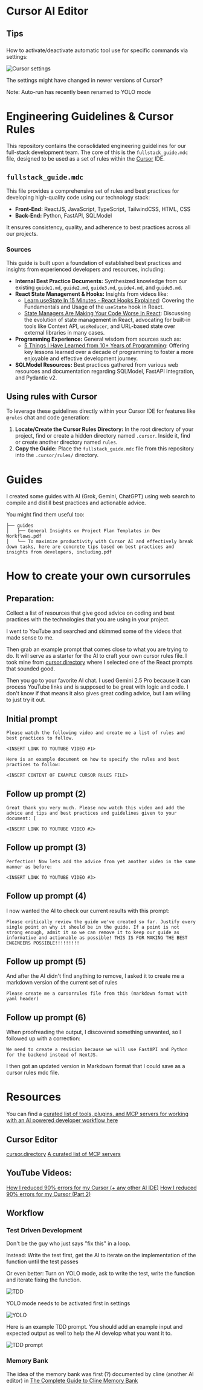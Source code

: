 # Cursor AI Editor 

## Tips

### 

How to activate/deactivate automatic tool use for specific commands via settings:

![Cursor settings](cursor-settings.png)

The settings might have changed in newer versions of Cursor?

Note: Auto-run has recently been renamed to YOLO mode


# Engineering Guidelines & Cursor Rules

This repository contains the consolidated engineering guidelines for our full-stack development team. The core of this is the `fullstack_guide.mdc` file, designed to be used as a set of rules within the [Cursor](https://cursor.sh/) IDE.

## `fullstack_guide.mdc`

This file provides a comprehensive set of rules and best practices for developing high-quality code using our technology stack:

* **Front-End:** ReactJS, JavaScript, TypeScript, TailwindCSS, HTML, CSS
* **Back-End:** Python, FastAPI, SQLModel

It ensures consistency, quality, and adherence to best practices across all our projects.

### Sources

This guide is built upon a foundation of established best practices and insights from experienced developers and resources, including:

* **Internal Best Practice Documents:** Synthesized knowledge from our existing `guide1.md`, `guide2.md`, `guide3.md`, `guide4.md`, and `guide5.md`.
* **React State Management & Hooks:** Insights from videos like:
    * [Learn useState In 15 Minutes - React Hooks Explained](https://www.youtube.com/watch?v=O6P86uwfdR0): Covering the Fundamentals and Usage of the `useState` hook in React.
    * [State Managers Are Making Your Code Worse In React](https://www.youtube.com/watch?v=VenLRGHx3D4): Discussing the evolution of state management in React, advocating for built-in tools like Context API, `useReducer`, and URL-based state over external libraries in many cases.
* **Programming Experience:** General wisdom from sources such as:
    * [5 Things I Have Learned from 10+ Years of Programming](https://www.youtube.com/watch?v=dQfqbL3GjYA): Offering key lessons learned over a decade of programming to foster a more enjoyable and effective development journey.
* **SQLModel Resources:** Best practices gathered from various web resources and documentation regarding SQLModel, FastAPI integration, and Pydantic v2.

## Using rules with Cursor

To leverage these guidelines directly within your Cursor IDE for features like `@rules` chat and code generation:

1.  **Locate/Create the Cursor Rules Directory:** In the root directory of your project, find or create a hidden directory named `.cursor`. Inside it, find or create another directory named `rules`.
2.  **Copy the Guide:** Place the `fullstack_guide.mdc` file from this repository into the `.cursor/rules/` directory.


# Guides

I created some guides with AI (Grok, Gemini, ChatGPT) using web search to compile and distill best practices and actionable advice.

You might find them useful too:

```
├── guides
│   ├── General Insights on Project Plan Templates in Dev Workflows.pdf
│   └── To maximize productivity with Cursor AI and effectively break down tasks, here are concrete tips based on best practices and insights from developers, including.pdf
```

# How to create your own cursorrules

## Preparation:

Collect a list of resources that give good advice on coding and best practices with the technologies that you are using in your project.

I went to YouTube and searched and skimmed some of the videos that made sense to me.

Then grab an example prompt that comes close to what you are trying to do. It will serve as a starter for the AI to craft your own cursor rules file. I took mine from [cursor.directory](https://cursor.directory/rules) where I selected one of the React prompts that sounded good.

Then you go to your favorite AI chat. I used Gemini 2.5 Pro because it can process YouTube links and is supposed to be great with logic and code. I don't know if that means it also gives great coding advice, but I am willing to just try it out.

## Initial prompt

```
Please watch the following video and create me a list of rules and best practices to follow.

<INSERT LINK TO YOUTUBE VIDEO #1>

Here is an example document on how to specify the rules and best practices to follow:

<INSERT CONTENT OF EXAMPLE CURSOR RULES FILE>
```

## Follow up prompt (2)

```
Great thank you very much. Please now watch this video and add the advice and tips and best practices and guidelines given to your document: [

<INSERT LINK TO YOUTUBE VIDEO #2>
```

## Follow up prompt (3)
```
Perfection! Now lets add the advice from yet another video in the same manner as before: 

<INSERT LINK TO YOUTUBE VIDEO #3>
```

## Follow up prompt (4)

I now wanted the AI to check our current results with this prompt:

```text
Please critically review the guide we've created so far. Justify every single point on why it should be in the guide. If a point is not strong enough, admit it so we can remove it to keep our guide as informative and actionable as possible! THIS IS FOR MAKING THE BEST ENGINEERS POSSIBLE!!!!!!!!!
```

## Follow up prompt (5)

And after the AI didn't find anything to remove, I asked it to create me a markdown version of the current set of rules
```
Please create me a cursorrules file from this (markdown format with yaml header)
```

## Follow up prompt (6)

When proofreading the output, I discovered something unwanted, so I followed up with a correction:

```
We need to create a revision because we will use FastAPI and Python for the backend instead of NextJS.
```

I then got an updated version in Markdown format that I could save as a cursor rules mdc file.

# Resources

You can find a [curated list of tools, plugins, and MCP servers for working with an AI powered developer workflow here](tools/README.md) 

## Cursor Editor

[cursor.directory](https://cursor.directory/rules)
[A curated list of MCP servers](https://github.com/modelcontextprotocol/servers)

## YouTube Videos:

[How I reduced 90% errors for my Cursor (+ any other AI IDE)](https://www.youtube.com/watch?v=1L509JK8p1I)
[How I reduced 90% errors for my Cursor (Part 2)
](https://www.youtube.com/watch?v=dF4uCZAY1tk)


## Workflow

### Test Driven Development

Don't be the guy who just says "fix this" in a loop.

Instead: Write the test first, get the AI to iterate on the implementation of the function until the test passes

Or even better: Turn on YOLO mode, ask to write the test, write the function and iterate fixing the function.

![TDD](tdd.jpg)

YOLO mode needs to be activated first in settings

![YOLO](yolo.jpg)

Here is an example TDD prompt. You should add an example input and expected output as well to help the AI develop what you want it to.

![TDD prompt](tdd-prompt.jpg)

### Memory Bank

The idea of the memory bank was first (?) documented by cline (another AI editor) in [The Complete Guide to Cline Memory Bank](https://docs.cline.bot/prompting/cline-memory-bank)
